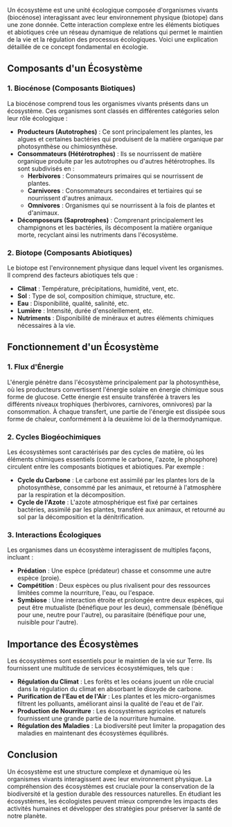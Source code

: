 Un écosystème est une unité écologique composée d'organismes vivants (biocénose) interagissant avec leur environnement physique (biotope) dans une zone donnée. Cette interaction complexe entre les éléments biotiques et abiotiques crée un réseau dynamique de relations qui permet le maintien de la vie et la régulation des processus écologiques. Voici une explication détaillée de ce concept fondamental en écologie.

## Composants d'un Écosystème

### 1. **Biocénose (Composants Biotiques)**
La biocénose comprend tous les organismes vivants présents dans un écosystème. Ces organismes sont classés en différentes catégories selon leur rôle écologique :

- **Producteurs (Autotrophes)** : Ce sont principalement les plantes, les algues et certaines bactéries qui produisent de la matière organique par photosynthèse ou chimiosynthèse.
- **Consommateurs (Hétérotrophes)** : Ils se nourrissent de matière organique produite par les autotrophes ou d'autres hétérotrophes. Ils sont subdivisés en :
  - **Herbivores** : Consommateurs primaires qui se nourrissent de plantes.
  - **Carnivores** : Consommateurs secondaires et tertiaires qui se nourrissent d'autres animaux.
  - **Omnivores** : Organismes qui se nourrissent à la fois de plantes et d'animaux.
- **Décomposeurs (Saprotrophes)** : Comprenant principalement les champignons et les bactéries, ils décomposent la matière organique morte, recyclant ainsi les nutriments dans l'écosystème.

### 2. **Biotope (Composants Abiotiques)**
Le biotope est l'environnement physique dans lequel vivent les organismes. Il comprend des facteurs abiotiques tels que :

- **Climat** : Température, précipitations, humidité, vent, etc.
- **Sol** : Type de sol, composition chimique, structure, etc.
- **Eau** : Disponibilité, qualité, salinité, etc.
- **Lumière** : Intensité, durée d'ensoleillement, etc.
- **Nutriments** : Disponibilité de minéraux et autres éléments chimiques nécessaires à la vie.

## Fonctionnement d'un Écosystème

### 1. **Flux d'Énergie**
L'énergie pénètre dans l'écosystème principalement par la photosynthèse, où les producteurs convertissent l'énergie solaire en énergie chimique sous forme de glucose. Cette énergie est ensuite transférée à travers les différents niveaux trophiques (herbivores, carnivores, omnivores) par la consommation. À chaque transfert, une partie de l'énergie est dissipée sous forme de chaleur, conformément à la deuxième loi de la thermodynamique.

### 2. **Cycles Biogéochimiques**
Les écosystèmes sont caractérisés par des cycles de matière, où les éléments chimiques essentiels (comme le carbone, l'azote, le phosphore) circulent entre les composants biotiques et abiotiques. Par exemple :

- **Cycle du Carbone** : Le carbone est assimilé par les plantes lors de la photosynthèse, consommé par les animaux, et retourné à l'atmosphère par la respiration et la décomposition.
- **Cycle de l'Azote** : L'azote atmosphérique est fixé par certaines bactéries, assimilé par les plantes, transféré aux animaux, et retourné au sol par la décomposition et la dénitrification.

### 3. **Interactions Écologiques**
Les organismes dans un écosystème interagissent de multiples façons, incluant :

- **Prédation** : Une espèce (prédateur) chasse et consomme une autre espèce (proie).
- **Compétition** : Deux espèces ou plus rivalisent pour des ressources limitées comme la nourriture, l'eau, ou l'espace.
- **Symbiose** : Une interaction étroite et prolongée entre deux espèces, qui peut être mutualiste (bénéfique pour les deux), commensale (bénéfique pour une, neutre pour l'autre), ou parasitaire (bénéfique pour une, nuisible pour l'autre).

## Importance des Écosystèmes

Les écosystèmes sont essentiels pour le maintien de la vie sur Terre. Ils fournissent une multitude de services écosystémiques, tels que :

- **Régulation du Climat** : Les forêts et les océans jouent un rôle crucial dans la régulation du climat en absorbant le dioxyde de carbone.
- **Purification de l'Eau et de l'Air** : Les plantes et les micro-organismes filtrent les polluants, améliorant ainsi la qualité de l'eau et de l'air.
- **Production de Nourriture** : Les écosystèmes agricoles et naturels fournissent une grande partie de la nourriture humaine.
- **Régulation des Maladies** : La biodiversité peut limiter la propagation des maladies en maintenant des écosystèmes équilibrés.

## Conclusion

Un écosystème est une structure complexe et dynamique où les organismes vivants interagissent avec leur environnement physique. La compréhension des écosystèmes est cruciale pour la conservation de la biodiversité et la gestion durable des ressources naturelles. En étudiant les écosystèmes, les écologistes peuvent mieux comprendre les impacts des activités humaines et développer des stratégies pour préserver la santé de notre planète.